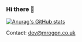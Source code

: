 ### Hi there 👋
[![Anurag's GitHub stats](https://github-readme-stats.vercel.app/api?username=iksorek)](https://github.com/anuraghazra/github-readme-stats&count_private=true)

Contact: dev@mrogon.co.uk
<!--
**iksorek/iksorek** is a ✨ _special_ ✨ repository because its `README.md` (this file) appears on your GitHub profile.

Here are some ideas to get you started:

- 🔭 I’m currently working on ...
- 🌱 I’m currently learning ...
- 👯 I’m looking to collaborate on ...
- 🤔 I’m looking for help with ...
- 💬 Ask me about ...
- 📫 How to reach me: ...
- 😄 Pronouns: ...
- ⚡ Fun fact: ...
-->
